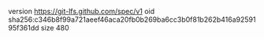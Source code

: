 version https://git-lfs.github.com/spec/v1
oid sha256:c346b8f99a721aeef46aca20fb0b269ba6cc3b0f81b262b416a9259195f361dd
size 480
